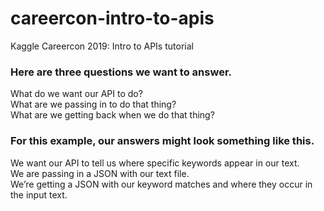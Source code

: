 # careercon-intro-to-apis
Kaggle Careercon 2019: Intro to APIs tutorial  
  
### Here are three questions we want to answer.  
What do we want our API to do?  
What are we passing in to do that thing?  
What are we getting back when we do that thing?  

### For this example, our answers might look something like this.  
We want our API to tell us where specific keywords appear in our text.  
We are passing in a JSON with our text file.  
We’re getting a JSON with our keyword matches and where they occur in the input text.  
